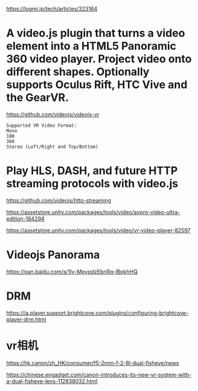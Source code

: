 https://logmi.jp/tech/articles/323164

# A video.js plugin that turns a video element into a HTML5 Panoramic 360 video player. Project video onto different shapes. Optionally supports Oculus Rift, HTC Vive and the GearVR.
https://github.com/videojs/videojs-vr

```
Supported VR Video Format:
Mono
180
360
Stereo (Left/Right and Top/Bottom)
```

# Play HLS, DASH, and future HTTP streaming protocols with video.js
https://github.com/videojs/http-streaming

https://assetstore.unity.com/packages/tools/video/avpro-video-ultra-edition-184294

https://assetstore.unity.com/packages/tools/video/vr-video-player-82597


# Videojs Panorama
https://pan.baidu.com/s/1Iv-MpypdzEbnRq-lBpkhHQ

# DRM
https://ja.player.support.brightcove.com/plugins/configuring-brightcove-player-drm.html

# vr相机
https://hk.canon/zh_HK/consumer/f5-2mm-f-2-8l-dual-fisheye/news


https://chinese.engadget.com/canon-introduces-its-new-vr-system-with-a-dual-fisheye-lens-112838032.html


